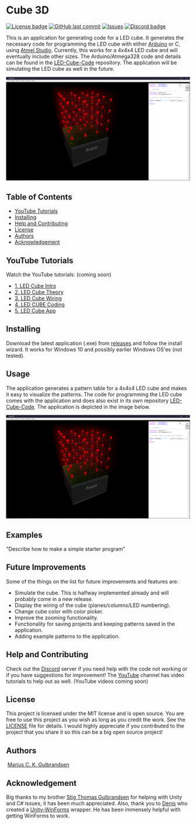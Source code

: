 # Cube 3D 
[![License badge](https://img.shields.io/github/license/mariugul/cube-3d)](https://github.com/mariugul/cube-3d/blob/develop/docs/LICENSE)
[![GitHub last commit](https://img.shields.io/github/last-commit/mariugul/cube-3d)](https://github.com/mariugul/cube-3d/commits/develop)
[![Issues](https://img.shields.io/github/issues/mariugul/cube-3d)](https://github.com/mariugul/cube-3d/issues)
[![Discord badge](https://img.shields.io/discord/710895026435260556)](https://discord.com/invite/ZgxjkC2)

This is an application for generating code for a LED cube. It generates the necessary code for programming the LED cube with either [Arduino](https://www.arduino.cc/en/Main/Software) or C, using [Atmel Studio](https://www.microchip.com/mplab/avr-support/atmel-studio-7). Currently, this works for a 4x4x4 LED cube and will eventually include other sizes. The Arduino/Atmega328 code and details can be found in the [LED-Cube-Code](https://github.com/mariugul/LED-Cube-Code) repository. The application will be simulating the LED cube as well in the future.

[<img src="images/cube3d.png" alt="cube.png" width=""/>](https://github.com/mariugul/cube-3d/blob/develop/docs/images/cube3d.png) 

## Table of Contents  
* [YouTube Tutorials](#YouTubeTutorials)
* [Installing](#Installing)  
* [Help and Contributing](#Contributing)  
* [License](#License)  
* [Authors](#Authors)
* [Acknowledgement](#Aknowledgement)


<a name="YouTubeTutorials"/>

## YouTube Tutorials
Watch the YouTube tutorials: (coming soon)
* [1. LED Cube Intro]()
* [2. LED Cube Theory]()
* [3. LED Cube Wiring]()
* [4. LED CUBE Coding]()
* [5. LED Cube App]()

<a name="Installing"/>

## Installing
Download the latest application (.exe) from [releases](https://github.com/mariugul/cube-3d/releases) and follow the install wizard. It works for Windows 10 and possibly earlier Windows OS'es (not tested).

## Usage
The application generates a pattern table for a 4x4x4 LED cube and makes it easy to visualize the patterns. The code for programming the LED cube comes with the application and does also exist in its own repository [LED-Cube-Code](https://github.com/mariugul/LED-Cube-Code). The application is depicted in the image below.

[<img src="images/cube3d.png" alt="cube.png" width=""/>](https://github.com/mariugul/cube-3d/blob/develop/docs/images/cube3d.png) 

## Examples
"Describe how to make a simple starter program"

## Future Improvements
Some of the things on the list for future improvements and features are:
* Simulate the cube. This is halfway implemented already and will probably come in a new release.
* Display the wiring of the cube (planes/columns/LED numbering).
* Change cube color with color picker.
* Improve the zooming functionality.
* Functionality for saving projects and keeping patterns saved in the application.
* Adding example patterns to the application.

<a name="HelpContributing"/>

## Help and Contributing

Check out the [Discord](https://discord.com/invite/ZgxjkC2) server if you need help with the code not working or if you have suggestions for improvement! The [YouTube]() channel has video tutorials to help out as well. (YouTube videos coming soon)

<a name="License"/>

## License
This project is licensed under the MIT license and is open source. You are free to use this project as you wish as long as you credit the work. See the [LICENSE](LICENSE) file for details. I would highly appreciate if you contributed to the project that you share it so this can be a big open source project!


<a name="Authors"/>

## Authors
<img src="https://lh3.googleusercontent.com/fqYJHtyzZzA4vacRzeJoB93QNvA5-mvR-8UB5oVLxdYDSTpfLp_KgYD4IqVGJUgFEJo" alt="" width="15"/> [Marius C. K. Gulbrandsen](https://www.linkedin.com/in/marius-c-k-gulbrandsen-963a69130/) 

<a name="Acknowledgement"/>

## Acknowledgement
Big thanks to my brother [Stig Thomas Gulbrandsen](https://github.com/ribbreaker) for helping with Unity and C# issues, it has been much appreciated. 
Also, thank you to [Denis](https://github.com/Meragon) who created a [Unity-WinForms](https://github.com/Meragon/Unity-WinForms) wrapper. He has been immensely helpful with getting WinForms to work.
